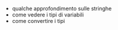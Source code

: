 - qualche approfondimento sulle stringhe
- come vedere i tipi di variabili
- come convertire i tipi 
